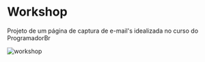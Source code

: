 # Workshop
Projeto de um página de captura de e-mail's idealizada no curso do ProgramadorBr

![workshop](https://user-images.githubusercontent.com/89155684/132857377-33c60a95-bbc0-49c9-8a50-2195cd599bba.png)
